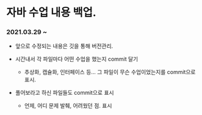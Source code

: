 # 자바 수업 내용 백업.

### 2021.03.29 ~ 

- 앞으로 수정되는 내용은 깃을 통해 버전관리.
- 시간내서 각 파일마다 어떤 수업을 했는지 commit 달기
  - 추상화, 캡슐화, 인터페이스 등... 그 파일이 무슨 수업이었는지를 commit으로 표시.

- 풀어보라고 하신 파일들도 commit으로 표시

  - 언제, 어디 문제 발췌, 어려웠던 점. 표시

  

